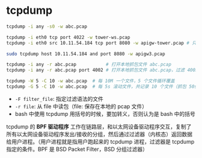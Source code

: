 # tcpdump

```sh
tcpdump -i any -s0 -w abc.pcap

tcpdump -i eth0 tcp port 4022 -w tower-ws.pcap
tcpdump -i eth0 src 10.11.54.184 tcp port 8080 -w apigw-tower.pcap # 只能抓到来源 IP 到目的端口的 tcp 包，看 http 的话没有响应

sudo tcpdump host 10.11.54.184 and port 8080 -w apigw3.pcap

tcpdump -i any -r abc.pcap           # 打开本地抓包文件 abc.pcap
tcpdump -i any -r abc.pcap port 4002 # 打开本地抓包文件 abc.pcap，过滤 4002 端口的包

tcpdump -W 5 -C 10 -w abc.pcap  # 每 10M 一个文件，5 个文件循环覆盖
tcpdump -G 5 -C 10 -w abc.pcap  # 每 5s 滚动文件，共记录 10 个文件（抓包 50s）

```

- `-F filter_file`: 指定过滤语法的文件
- `-r file`: 从 file 中读包（file: 保存在本地的 pcap 文件）
- bash 中使用 tcpdump 用括号的时候，要加转义，否则认为是 bash 中的括号


tcpdump 的 **BPF 驱动程序** 工作在链路层，和以太网设备驱动程序交互，复制了所有以太网设备驱动程序发出/接收的分组，然后通过过滤器（内核态）返回数据给用户进程。（用户进程就是指用户跑起来的 tcpdump 进程，过滤器是 tcpdump 指定的条件。BPF 是 BSD Packet Filter，BSD 分组过滤器）
